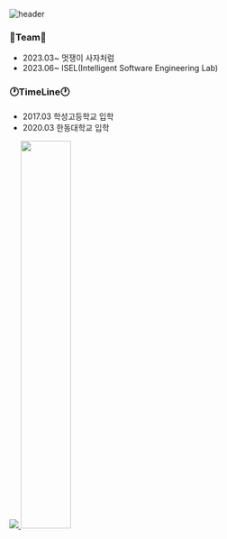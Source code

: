 ![header](https://capsule-render.vercel.app/api?type=wave&color=gradient&height=300&section=header&text=welcome&fontSize=90)

### 📕Team📕
- 2023.03~ 멋쟁이 사자처럼
- 2023.06~ ISEL(Intelligent Software Engineering Lab)

### 🕐TimeLine🕐
- 2017.03 학성고등학교 입학  
- 2020.03 한동대학교 입학




<a href="s">
  <img src="https://github-readme-stats.vercel.app/api/top-langs/?username=ehdrb01&exclude_repo=ehdrb01.github.io&layout=compact&theme=tokyonight" />
</a>
<a href="s">
  <img src="https://github-readme-stats.vercel.app/api?username=ehdrb01&theme=tokyonight&show_icons=true" width="42%" />
</a>


<!--
**ehdrb01/ehdrb01** is a ✨ _special_ ✨ repository because its `README.md` (this file) appears on your GitHub profile.

Here are some ideas to get you started:

- 🔭 I’m currently working on ...
- 🌱 I’m currently learning ...
- 👯 I’m looking to collaborate on ...
- 🤔 I’m looking for help with ...
- 💬 Ask me about ...
- 📫 How to reach me: ...
- 😄 Pronouns: ...
- ⚡ Fun fact: ...
-->
